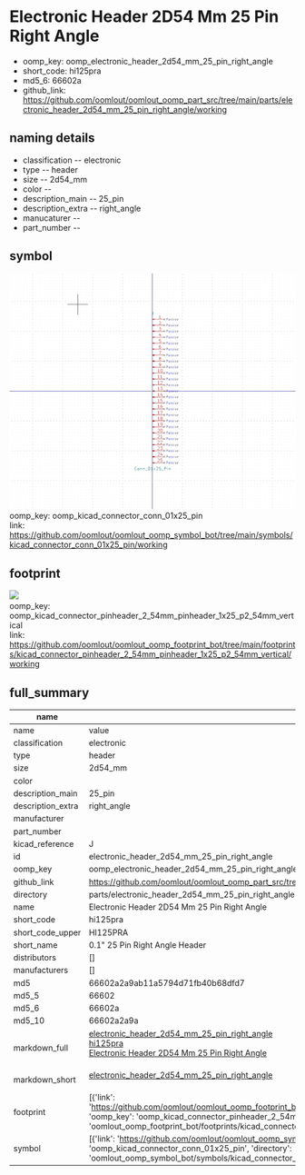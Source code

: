 # Electronic Header 2D54 Mm 25 Pin Right Angle

  
* oomp_key: oomp_electronic_header_2d54_mm_25_pin_right_angle 
* short_code: hi125pra
* md5_6: 66602a  
* github_link: https://github.com/oomlout/oomlout_oomp_part_src/tree/main/parts/electronic_header_2d54_mm_25_pin_right_angle/working  
## naming details
* classification -- electronic
* type -- header
* size -- 2d54_mm
* color -- 
* description_main -- 25_pin
* description_extra -- right_angle
* manucaturer -- 
* part_number -- 



## symbol

![](symbol/0/working/working_600.png)  
oomp_key: oomp_kicad_connector_conn_01x25_pin  
link: https://github.com/oomlout/oomlout_oomp_symbol_bot/tree/main/symbols/kicad_connector_conn_01x25_pin/working  

## footprint

![](footprint/0/working/working_600.png)  
oomp_key: oomp_kicad_connector_pinheader_2_54mm_pinheader_1x25_p2_54mm_vertical  
link: https://github.com/oomlout/oomlout_oomp_footprint_bot/tree/main/footprints/kicad_connector_pinheader_2_54mm_pinheader_1x25_p2_54mm_vertical/working  

## full_summary
| name | value | 
| --- | --- | 
| name | value | 
| classification | electronic | 
| type | header | 
| size | 2d54_mm | 
| color |  | 
| description_main | 25_pin | 
| description_extra | right_angle | 
| manufacturer |  | 
| part_number |  | 
| kicad_reference | J | 
| id | electronic_header_2d54_mm_25_pin_right_angle | 
| oomp_key | oomp_electronic_header_2d54_mm_25_pin_right_angle | 
| github_link | https://github.com/oomlout/oomlout_oomp_part_src/tree/main/parts/electronic_header_2d54_mm_25_pin_right_angle/working | 
| directory | parts/electronic_header_2d54_mm_25_pin_right_angle | 
| name | Electronic Header 2D54 Mm 25 Pin Right Angle | 
| short_code | hi125pra | 
| short_code_upper | HI125PRA | 
| short_name | 0.1" 25 Pin Right Angle Header | 
| distributors | [] | 
| manufacturers | [] | 
| md5 | 66602a2a9ab11a5794d71fb40b68dfd7 | 
| md5_5 | 66602 | 
| md5_6 | 66602a | 
| md5_10 | 66602a2a9a | 
| markdown_full | [electronic_header_2d54_mm_25_pin_right_angle](https://github.com/oomlout/oomlout_oomp_part_src/tree/main/parts/electronic_header_2d54_mm_25_pin_right_angle/working)<br>[hi125pra](https://github.com/oomlout/oomlout_oomp_part_src/tree/main/parts/electronic_header_2d54_mm_25_pin_right_angle/working)<br>[Electronic Header 2D54 Mm 25 Pin Right Angle](https://github.com/oomlout/oomlout_oomp_part_src/tree/main/parts/electronic_header_2d54_mm_25_pin_right_angle/working)<br><br> | 
| markdown_short | [electronic_header_2d54_mm_25_pin_right_angle](https://github.com/oomlout/oomlout_oomp_part_src/tree/main/parts/electronic_header_2d54_mm_25_pin_right_angle/working)<br><br> | 
| footprint | [{'link': 'https://github.com/oomlout/oomlout_oomp_footprint_bot/tree/main/foootprntss/kicad_connector_pinheader_2_54mm_pinheader_1x25_p2_54mm_vertical', 'oomp_key': 'oomp_kicad_connector_pinheader_2_54mm_pinheader_1x25_p2_54mm_vertical', 'directory': 'oomlout_oomp_footprint_bot/footprints/kicad_connector_pinheader_2_54mm_pinheader_1x25_p2_54mm_vertical//working/working.kicad_mod'}] | 
| symbol | [{'link': 'https://github.com/oomlout/oomlout_oomp_symbol_bot/tree/main/symbols/kicad_connector_conn_01x25_pin', 'oomp_key': 'oomp_kicad_connector_conn_01x25_pin', 'directory': 'oomlout_oomp_symbol_bot/symbols/kicad_connector_conn_01x25_pin//working/working.kicad_sym'}] | 

